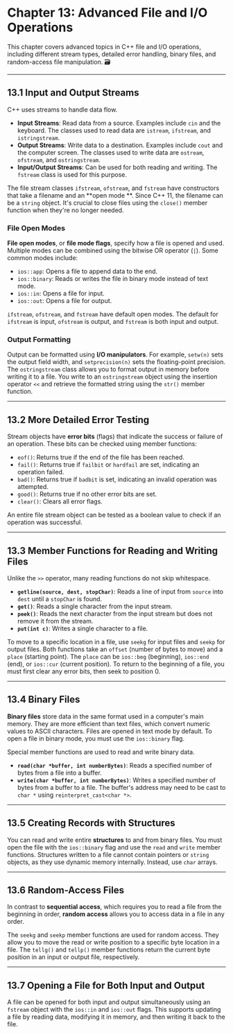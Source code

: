 # Chapter 13: Advanced File and I/O Operations

This chapter covers advanced topics in C++ file and I/O operations, including different stream types, detailed error
handling, binary files, and random-access file manipulation. 🗃️

---

## 13.1 Input and Output Streams

C++ uses streams to handle data flow.

* **Input Streams**: Read data from a source. Examples include `cin` and the keyboard. The classes used to read data are
  `istream`, `ifstream`, and `istringstream`.
* **Output Streams**: Write data to a destination. Examples include `cout` and the computer screen. The classes used to
  write data are `ostream`, `ofstream`, and `ostringstream`.
* **Input/Output Streams**: Can be used for both reading and writing. The `fstream` class is used for this purpose.

The file stream classes `ifstream`, `ofstream`, and `fstream` have constructors that take a filename and an **open mode
**. Since C++ 11, the filename can be a `string` object. It's crucial to close files using the `close()` member function
when they're no longer needed.

### File Open Modes

**File open modes**, or **file mode flags**, specify how a file is opened and used. Multiple modes can be combined using
the bitwise OR operator (`|`). Some common modes include:

* `ios::app`: Opens a file to append data to the end.
* `ios::binary`: Reads or writes the file in binary mode instead of text mode.
* `ios::in`: Opens a file for input.
* `ios::out`: Opens a file for output.

`ifstream`, `ofstream`, and `fstream` have default open modes. The default for `ifstream` is input, `ofstream` is
output, and `fstream` is both input and output.

### Output Formatting

Output can be formatted using **I/O manipulators**. For example, `setw(n)` sets the output field width, and
`setprecision(n)` sets the floating-point precision. The `ostringstream` class allows you to format output in memory
before writing it to a file. You write to an `ostringstream` object using the insertion operator `<<` and retrieve the
formatted string using the `str()` member function.

---

## 13.2 More Detailed Error Testing

Stream objects have **error bits** (flags) that indicate the success or failure of an operation. These bits can be
checked using member functions:

* `eof()`: Returns true if the end of the file has been reached.
* `fail()`: Returns true if `failbit` or `hardfail` are set, indicating an operation failed.
* `bad()`: Returns true if `badbit` is set, indicating an invalid operation was attempted.
* `good()`: Returns true if no other error bits are set.
* `clear()`: Clears all error flags.

An entire file stream object can be tested as a boolean value to check if an operation was successful.

---

## 13.3 Member Functions for Reading and Writing Files

Unlike the `>>` operator, many reading functions do not skip whitespace.

* **`getline(source, dest, stopChar)`**: Reads a line of input from `source` into `dest` until a `stopChar` is found.
* **`get()`**: Reads a single character from the input stream.
* **`peek()`**: Reads the next character from the input stream but does not remove it from the stream.
* **`put(int c)`**: Writes a single character to a file.

To move to a specific location in a file, use `seekg` for input files and `seekp` for output files. Both functions take
an `offset` (number of bytes to move) and a `place` (starting point). The `place` can be `ios::beg` (beginning),
`ios::end` (end), or `ios::cur` (current position). To return to the beginning of a file, you must first clear any error
bits, then seek to position 0.

---

## 13.4 Binary Files

**Binary files** store data in the same format used in a computer's main memory. They are more efficient than text
files, which convert numeric values to ASCII characters. Files are opened in text mode by default. To open a file in
binary mode, you must use the `ios::binary` flag.

Special member functions are used to read and write binary data.

* **`read(char *buffer, int numberBytes)`**: Reads a specified number of bytes from a file into a buffer.
* **`write(char *buffer, int numberBytes)`**: Writes a specified number of bytes from a buffer to a file.
  The buffer's address may need to be cast to `char *` using `reinterpret_cast<char *>`.

---

## 13.5 Creating Records with Structures

You can read and write entire **structures** to and from binary files. You must open the file with the `ios::binary`
flag and use the `read` and `write` member functions. Structures written to a file cannot contain pointers or `string`
objects, as they use dynamic memory internally. Instead, use `char` arrays.

---

## 13.6 Random-Access Files

In contrast to **sequential access**, which requires you to read a file from the beginning in order, **random access**
allows you to access data in a file in any order.

The `seekg` and `seekp` member functions are used for random access. They allow you to move the read or write position
to a specific byte location in a file. The `tellg()` and `tellp()` member functions return the current byte position in
an input or output file, respectively.

---

## 13.7 Opening a File for Both Input and Output

A file can be opened for both input and output simultaneously using an `fstream` object with the `ios::in` and
`ios::out` flags. This supports updating a file by reading data, modifying it in memory, and then writing it back to the
file.